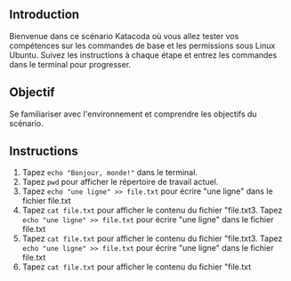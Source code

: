 ## Introduction
Bienvenue dans ce scénario Katacoda où vous allez tester vos compétences sur les commandes de base et les permissions sous Linux Ubuntu. Suivez les instructions à chaque étape et entrez les commandes dans le terminal pour progresser.
## Objectif

Se familiariser avec l'environnement et comprendre les objectifs du scénario.

## Instructions

1. Tapez `echo "Bonjour, monde!"` dans le terminal.
2. Tapez `pwd` pour afficher le répertoire de travail actuel.
3. Tapez `echo "une ligne" >> file.txt` pour écrire "une ligne" dans le fichier file.txt
4. Tapez `cat file.txt` pour afficher le contenu du fichier "file.txt3. Tapez `echo "une ligne" >> file.txt` pour écrire "une ligne" dans le fichier file.txt
4. Tapez `cat file.txt` pour afficher le contenu du fichier "file.txt3. Tapez `echo "une ligne" >> file.txt` pour écrire "une ligne" dans le fichier file.txt
4. Tapez `cat file.txt` pour afficher le contenu du fichier "file.txt
